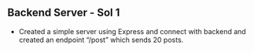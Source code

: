 ## Backend Server - Sol 1

- Created a simple server using Express and connect with backend and created an endpoint
“/post” which sends 20 posts.